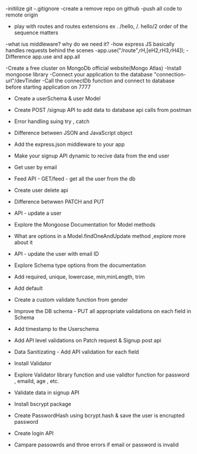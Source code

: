 -initilize git
-.gitignore
-create a remove repo on github
-push all code to remote origin

- play with routes and routes extensions ex . /hello, /. hello/2
  order of the sequence matters

-what ius middleware? why do we need it?
-how express JS basically handles requests behind the scenes
-app.use("/route",rH,[eH2,rH3,rH4]);
-Difference app.use and app.all

-Create a free cluster on MongoDb official website(Mongo Atlas)
-Install mongoose library
-Connect your application to the database "connection-url"/devTinder
-Call the connectDb function and connect to database before starting application on 7777

- Create a userSchema & user Model
- Create POST /signup API to add data to database api calls from postman
- Error handling suing try , catch
- Difference between JSON and JavaScript object
- Add the express.json middleware to your app
- Make your signup API dynamic to recive data from the end user
- Get user by email
- Feed API - GET/feed - get all the user from the db
- Create user delete api
- Difference betwwen PATCH and PUT
- API - update a user
- Explore the Mongoose Documentation for Model methods
- What are options in a Model.findOneAndUpdate method ,explore more about it
- API - update the user with email ID

- Explore Schema type options from the documentation
- Add required, unique, lowercase, min,minLength, trim
- Add default
- Create a custom validate function from gender
- Improve the DB schema - PUT all appropriate validations on each field in Schema
- Add timestamp to the Userschema
- Add API level validations on Patch request & Signup post api
- Data Sanitizating - Add API validation for each field
- Install Validator
- Explore Validator library function and use validtor function for password , emaiId, age , etc.

- Validate data in signup API
- Install bscrypt package
- Create PasswordHash using bcrypt.hash & save the user is encrupted password
- Create login API
- Campare passowrds and throe errors if email or password is invalid
